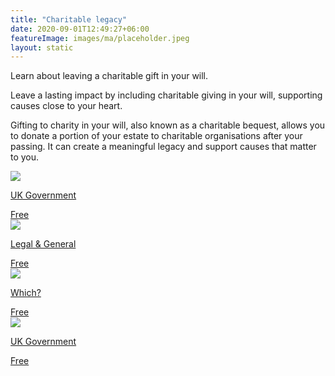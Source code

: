 ```yaml
---
title: "Charitable legacy"
date: 2020-09-01T12:49:27+06:00
featureImage: images/ma/placeholder.jpeg
layout: static
---
```


Learn about leaving a charitable gift in your will.

Leave a lasting impact by including charitable giving in your will, supporting causes close to your heart.

Gifting to charity in your will, also known as a charitable bequest, allows you to donate a portion of your estate to charitable organisations after your passing. It can create a meaningful legacy and support causes that matter to you.

<a class="ma-link" href="https://www.gov.uk/donating-to-charity/leaving-gifts-to-charity-in-your-will"><div class="ma-card ma-card-Wealth"><div class="ma-icon"><img src ="/images/Icon-check - wealth - opacity.svg"/></div><div class="ma-name"><p>UK Government</p></div><div class="ma-paid-text"><span>Free </span></div></div></a><a class="ma-link" href="https://www.legalandgeneral.com/insurance/over-50-life-insurance/wills/gift-charities-in-your-will/"><div class="ma-card ma-card-Wealth"><div class="ma-icon"><img src ="/images/Icon-check - wealth - opacity.svg"/></div><div class="ma-name"><p>Legal & General</p></div><div class="ma-paid-text"><span>Free</span></div></div></a><a class="ma-link" href="https://www.which.co.uk/news/article/eight-things-to-consider-when-leaving-a-gift-to-charity-in-your-will-aXnDC1H3klca"><div class="ma-card ma-card-Wealth"><div class="ma-icon"><img src ="/images/Icon-check - wealth - opacity.svg"/></div><div class="ma-name"><p>Which?</p></div><div class="ma-paid-text"><span>Free</span></div></div></a><a class="ma-link" href="https://register-of-charities.charitycommission.gov.uk/"><div class="ma-card ma-card-Wealth"><div class="ma-icon"><img src ="/images/Icon-check - wealth - opacity.svg"/></div><div class="ma-name"><p>UK Government</p></div><div class="ma-paid-text"><span>Free </span></div></div></a>  

<br/><br/>






